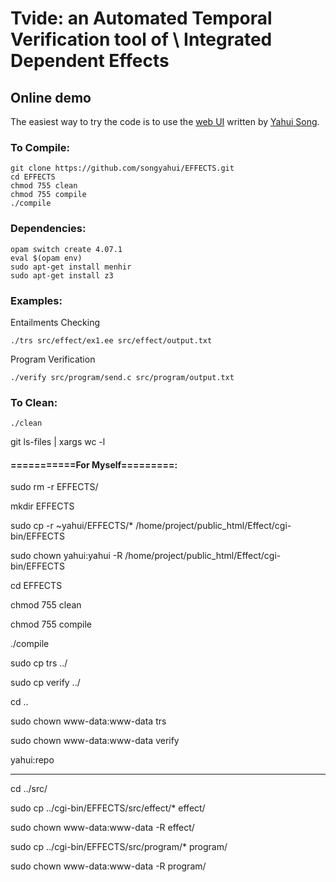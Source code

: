# Tvide: an Automated Temporal Verification tool of \\ Integrated Dependent Effects

## Online demo

The easiest way to try the code is to use the [web UI](http://loris-5.d2.comp.nus.edu.sg/Effect/index.html?ex=send&type=c&options=sess) written
by [Yahui Song](https://www.comp.nus.edu.sg/~yahuis/).

### To Compile:

```
git clone https://github.com/songyahui/EFFECTS.git
cd EFFECTS
chmod 755 clean 
chmod 755 compile 
./compile
```

### Dependencies:

```
opam switch create 4.07.1
eval $(opam env)
sudo apt-get install menhir
sudo apt-get install z3

```

### Examples:

Entailments Checking 

```
./trs src/effect/ex1.ee src/effect/output.txt 
```

Program Verification

```
./verify src/program/send.c src/program/output.txt
```

### To Clean:

``` 
./clean
```



git ls-files | xargs wc -l



#### ===========For Myself=========:

sudo rm -r EFFECTS/

mkdir EFFECTS

sudo cp -r  ~yahui/EFFECTS/* /home/project/public_html/Effect/cgi-bin/EFFECTS

sudo chown yahui:yahui -R /home/project/public_html/Effect/cgi-bin/EFFECTS

cd EFFECTS

chmod 755 clean

chmod 755 compile

./compile

sudo cp trs ../

sudo cp verify ../

cd ..

sudo chown www-data:www-data trs 

sudo chown www-data:www-data verify

yahui:repo

----------------------

cd ../src/

sudo cp ../cgi-bin/EFFECTS/src/effect/* effect/

sudo chown www-data:www-data -R effect/

sudo cp ../cgi-bin/EFFECTS/src/program/* program/

sudo chown www-data:www-data -R program/


